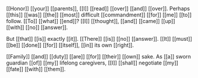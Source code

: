 [[Honor]] [[your]] [[parents]], [[I]] [[read]] [[over]] [[and]] [[over]]. Perhaps [[this]] [[was]] [[the]] [[most]] difficult [[commandment]] [[for]] [[me]] [[to]] follow. [[To]] [[what]] [[end]]? [[I]] [[thought]], [[and]] [[came]] [[up]] [[with]] [[no]] [[answer]].

But [[that]] [[is]] exactly [[it]]. [[There]] [[is]] [[no]] [[answer]]. [[It]] [[must]] [[be]] [[done]] [[for]] [[itself]], [[in]] its own [[right]]. 

[[Family]] [[and]] [[duty]] [[are]] [[for]] [[their]] [[own]] sake. As [[a]] sworn guardian [[of]] [[my]] lifelong caregivers, [[I]] [[shall]] negotiate [[my]] [[fate]] [[with]] [[them]].